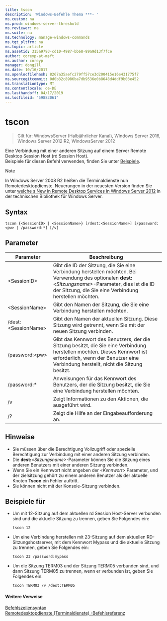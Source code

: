 ```yaml
---
title: tscon
description: 'Windows-Befehle Thema ***- '
ms.custom: na
ms.prod: windows-server-threshold
ms.reviewer: na
ms.suite: na
ms.technology: manage-windows-commands
ms.tgt_pltfrm: na
ms.topic: article
ms.assetid: 315a9793-cd10-4987-bb68-89a9d13f7fce
author: coreyp-at-msft
ms.author: coreyp
manager: dongill
ms.date: 10/16/2017
ms.openlocfilehash: 8267a35aefc279ff57ce3d200415e16e431775f7
ms.sourcegitcommit: 0d0b32c8986ba7db9536e0b8648d4ddf9b03e452
ms.translationtype: MT
ms.contentlocale: de-DE
ms.lasthandoff: 04/17/2019
ms.locfileid: "59883061"
---
```

# <a name="tscon"></a>tscon

>Gilt für: WindowsServer (Halbjährlicher Kanal), Windows Server 2016, Windows Server 2012 R2, WindowsServer 2012

Eine Verbindung mit einer anderen Sitzung auf einem Server Remote Desktop Session Host (rd Session Host).  
Beispiele für diesen Befehl verwenden, finden Sie unter [Beispiele](#BKMK_examples).  

> [!NOTE]  
> In Windows Server 2008 R2 heißen die Terminaldienste nun Remotedesktopdienste. Neuerungen in der neuesten Version finden Sie unter [welche s New in Remote Desktop Services in Windows Server 2012](https://technet.microsoft.com/library/hh831527) in der technischen Bibliothek für Windows Server.  

## <a name="syntax"></a>Syntax  
```  
tscon {<SessionID> | <SessionName>} [/dest:<SessionName>] [/password:<pw> | /password:*] [/v]  
```  
## <a name="parameters"></a>Parameter  
|Parameter|Beschreibung|  
|-------|--------|  
|\<SessionID>|Gibt die ID der Sitzung, die Sie eine Verbindung herstellen möchten. Bei Verwendung des optionalen **dest:**<*Sitzungsname*>-Parameter, dies ist die ID der Sitzung, die Sie eine Verbindung herstellen möchten.|  
|\<SessionName>|Gibt den Namen der Sitzung, die Sie eine Verbindung herstellen möchten.|  
|/dest:\<SessionName>|Gibt den Namen der aktuellen Sitzung. Diese Sitzung wird getrennt, wenn Sie mit der neuen Sitzung verbinden.|  
|/password:\<pw>|Gibt das Kennwort des Benutzers, der die Sitzung besitzt, die Sie eine Verbindung herstellen möchten. Dieses Kennwort ist erforderlich, wenn der Benutzer eine Verbindung herstellt, nicht die Sitzung besitzt.|  
|/password:*|Anweisungen für das Kennwort des Benutzers, der die Sitzung besitzt, die Sie eine Verbindung herstellen möchten.|  
|/v|Zeigt Informationen zu den Aktionen, die ausgeführt wird.|  
|/?|Zeigt die Hilfe an der Eingabeaufforderung an.|  

## <a name="remarks"></a>Hinweise  
-   Sie müssen über die Berechtigung Vollzugriff oder spezielle Berechtigung zur Verbindung mit einer anderen Sitzung verbinden.  
-   Die **dest:**<*Sitzungsname*>-Parameter können Sie die Sitzung eines anderen Benutzers mit einer anderen Sitzung verbinden.  
-   Wenn Sie ein Kennwort nicht angeben der <*Kennwort*> Parameter, und der zielsitzung gehört zu einem anderen Benutzer als der aktuelle Knoten **Tscon** ein Fehler auftritt.  
-   Sie können nicht mit der Konsole-Sitzung verbinden.  

## <a name="BKMK_examples"></a>Beispiele für  
-   Um mit 12-Sitzung auf dem aktuellen rd Session Host-Server verbunden sind und die aktuelle Sitzung zu trennen, geben Sie Folgendes ein:  
    ```  
    tscon 12  
    ```  
-   Um eine Verbindung herstellen mit 23-Sitzung auf dem aktuellen RD-Sitzungshostserver, mit dem Kennwort Mypass und die aktuelle Sitzung zu trennen, geben Sie Folgendes ein:  
    ```  
    tscon 23 /password:mypass  
    ```  
-   Um die Sitzung TERM03 und der Sitzung TERM05 verbunden sind, und dann Sitzung TERM05 zu trennen, wenn er verbunden ist, geben Sie Folgendes ein:  
    ```  
    tscon TERM03 /v /dest:TERM05  
    ```  
#### <a name="additional-references"></a>Weitere Verweise  
[Befehlszeilensyntax](command-line-syntax-key.md)  
[Remotedesktopdienste &#40;Terminaldienste&#41; -Befehlsreferenz](remote-desktop-services-terminal-services-command-reference.md)  
